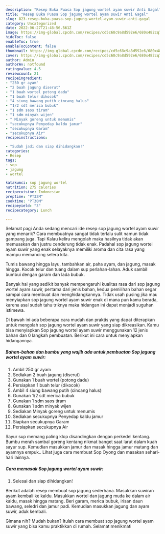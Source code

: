 ```yaml
---
description: "Resep Buka Puasa Sop jagung wortel ayam suwir Anti Gagal"
title: "Resep Buka Puasa Sop jagung wortel ayam suwir Anti Gagal"
slug: 823-resep-buka-puasa-sop-jagung-wortel-ayam-suwir-anti-gagal
category: Uncategorized
date: 2022-06-27T21:48:56.561Z
image: https://img-global.cpcdn.com/recipes/cd5c68c9a8d592e6/680x482cq70/sop-jagung-wortel-ayam-suwir-foto-resep-utama.jpg
hideToc: false
enableToc: true
enableTocContent: false
thumbnail: https://img-global.cpcdn.com/recipes/cd5c68c9a8d592e6/680x482cq70/sop-jagung-wortel-ayam-suwir-foto-resep-utama.jpg
cover: https://img-global.cpcdn.com/recipes/cd5c68c9a8d592e6/680x482cq70/sop-jagung-wortel-ayam-suwir-foto-resep-utama.jpg
author: Admin
authorAv: notfound
ratingvalue: 4.5
reviewcount: 21
recipeingredient:
- "250 gr ayam"
- "2 buah jagung diserut"
- "1 buah wortel potong dadu"
- "1 buah telur dikocok"
- "4 siung bawang putih cincang halus"
- "1/2 sdt merica bubuk"
- "1 sdm saos tiram"
- "1 sdm minyak wijen"
- " Minyak goreng untuk menumis"
- "secukupnya Penyedap kaldu jamur"
- "secukupnya Garam"
- "secukupnya Air"
recipeinstructions:

- "Sudah jadi dan siap dihidangkan!"
categories:
- Resep
tags:
- sop
- jagung
- wortel

katakunci: sop jagung wortel 
nutrition: 275 calories
recipecuisine: Indonesian
preptime: "PT32M"
cooktime: "PT30M"
recipeyield: "3"
recipecategory: Lunch

---
```



Selamat pagi Anda sedang mencari ide resep sop jagung wortel ayam suwir yang menarik? Cara membuatnya sangat tidak terlalu sulit namun tidak gampang juga. Tapi Kalau keliru mengolah maka hasilnya tidak akan memuaskan dan justru cenderung tidak enak. Padahal sop jagung wortel ayam suwir yang enak selayaknya memiliki aroma dan cita rasa yang mampu memancing selera kita.


Tumis bawang hingga layu, tambahkan air, paha ayam, dan jagung, masak hingga. Kocok telur dan tuang dalam sup perlahan-lahan. Aduk sambil bumbui dengan garam dan lada bubuk.

Banyak hal yang sedikit banyak mempengaruhi kualitas rasa dari sop jagung wortel ayam suwir, pertama dari jenis bahan, kedua pemilihan bahan segar sampai cara membuat dan menghidangkannya. Tidak usah pusing jika mau menyiapkan sop jagung wortel ayam suwir enak di mana pun kamu berada, karena asal sudah tahu triknya maka hidangan ini dapat menjadi suguhan istimewa.


Di bawah ini ada beberapa cara mudah dan praktis yang dapat diterapkan untuk mengolah sop jagung wortel ayam suwir yang siap dikreasikan. Kamu bisa menyiapkan Sop jagung wortel ayam suwir menggunakan 12 jenis bahan dan 0 langkah pembuatan. Berikut ini cara untuk menyiapkan hidangannya.

<!--inarticleads1-->

##### Bahan-bahan dan bumbu yang wajib ada untuk pembuatan Sop jagung wortel ayam suwir:

1. Ambil 250 gr ayam
1. Sediakan 2 buah jagung (diserut)
1. Gunakan 1 buah wortel (potong dadu)
1. Persiapkan 1 buah telur (dikocok)
1. Ambil 4 siung bawang putih (cincang halus)
1. Gunakan 1/2 sdt merica bubuk
1. Gunakan 1 sdm saos tiram
1. Gunakan 1 sdm minyak wijen
1. Sediakan  Minyak goreng untuk menumis
1. Sediakan secukupnya Penyedap kaldu jamur
1. Siapkan secukupnya Garam
1. Persiapkan secukupnya Air


Sayur sup memang paling klop disandingkan dengan perkedel kentang. Bumbu merah sambal goreng kentang nikmat banget saat larut dalam kuah sayur sup. Kemudian masukkan jamur dan masak hingga jamur matang dan ayamnya empuk.. Lihat juga cara membuat Sop Oyong dan masakan sehari-hari lainnya. 

<!--inarticleads2-->

##### Cara memasak Sop jagung wortel ayam suwir:


1. Selesai dan siap dihidangkan!

Berikut adalah resep membuat sop jagung sederhana. Masukkan suwiran ayam kembali ke kaldu. Masukkan wortel dan jagung muda ke dalam air kaldu, masak hingga matang. Beri garam, merica bubuk, irisan daun bawang, seledri dan jamur padi. Kemudian masukkan jagung dan ayam suwir, aduk kembali. 

Gimana nih? Mudah bukan? Itulah cara membuat sop jagung wortel ayam suwir yang bisa kamu praktikkan di rumah. Selamat menikmati

